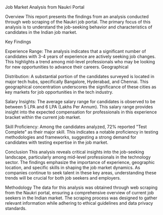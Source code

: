 Job Market Analysis from Naukri Portal

Overview
This report presents the findings from an analysis conducted through web scraping of the Naukri job portal. The primary focus of this analysis is to understand the job-seeking behavior and characteristics of candidates in the Indian job market.

Key Findings

Experience Range:
The analysis indicates that a significant number of candidates with 3-4 years of experience are actively seeking job changes. This highlights a trend among mid-level professionals who may be looking for new opportunities to advance their careers.
Geographical 

Distribution:
A substantial portion of the candidates surveyed is located in major tech hubs, specifically Bangalore, Hyderabad, and Chennai. This geographical concentration underscores the significance of these cities as key markets for job opportunities in the tech industry.

Salary Insights:
The average salary range for candidates is observed to be between 5 LPA and 6 LPA (Lakhs Per Annum). This salary range provides insight into the expected compensation for professionals in this experience bracket within the current job market.

Skill Proficiency:
Among the candidates analyzed, 72% reported "Test Complete" as their major skill. This indicates a notable proficiency in testing methodologies and frameworks, suggesting a strong demand for candidates with testing expertise in the job market.

Conclusion
This analysis reveals critical insights into the job-seeking landscape, particularly among mid-level professionals in the technology sector. The findings emphasize the importance of experience, geographic location, and specific skills in shaping the job market dynamics. As companies continue to seek talent in these key areas, understanding these trends will be crucial for both job seekers and employers.

Methodology
The data for this analysis was obtained through web scraping from the Naukri portal, ensuring a comprehensive overview of current job seekers in the Indian market. The scraping process was designed to gather relevant information while adhering to ethical guidelines and data privacy standards.
